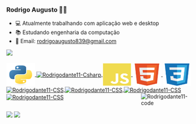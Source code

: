 ### Rodrigo Augusto  👨‍💻


- 💻 Atualmente trabalhando com aplicação web e desktop
- 📚 Estudando engenharia da computação
- 📧 Email: rodrigoaugusto839@gmail.com


 <div>
  <a href="https://github.com/Rodrigodante11">
  <img height="160em" src="https://github-readme-stats.vercel.app/api/top-langs/?username=Rodrigodante11&layout=compact&langs_count=7&theme=dracula"/>
</div>
  
  <div style="display: inline_block"><br>
   <img align="center" alt="Rodrigodante11-Python" height="60" width="75" src="https://raw.githubusercontent.com/devicons/devicon/master/icons/python/python-original.svg">
  <img align="center" alt="Rodrigodante11-Csharp" height="60" width="75" src="https://cdn.jsdelivr.net/gh/devicons/devicon/icons/java/java-original-wordmark.svg">
  <img align="center" alt="Rodrigodante11-Js" height="60" width="75" src="https://raw.githubusercontent.com/devicons/devicon/master/icons/javascript/javascript-plain.svg">
  <img align="center" alt="Rodrigodante11-HTML" height="60" width="75" src="https://raw.githubusercontent.com/devicons/devicon/master/icons/html5/html5-original.svg">
  <img align="center" alt="Rodrigodante11-CSS" height="60" width="75" src="https://raw.githubusercontent.com/devicons/devicon/master/icons/css3/css3-original.svg">
  <img align="center" alt="Rodrigodante11-CSS" height="60" width="75" src="https://cdn.jsdelivr.net/gh/devicons/devicon/icons/mysql/mysql-original-wordmark.svg">
  <img align="center" alt="Rodrigodante11-CSS" height="60" width="75" src="https://cdn.jsdelivr.net/gh/devicons/devicon/icons/sqlite/sqlite-original.svg">
  <img align="center" alt="Rodrigodante11-CSS" height="60" width="75" src="https://cdn.jsdelivr.net/gh/devicons/devicon/icons/flutter/flutter-original.svg">
  <img align="center" alt="Rodrigodante11-CSS" height="60" width="75" src="https://cdn.jsdelivr.net/gh/devicons/devicon/icons/nodejs/nodejs-original-wordmark.svg">
        
          
  <img align="right" alt="Rodrigodante11-code" height="150" width="150" src="https://media.giphy.com/media/VTtANKl0beDFQRLDTh/giphy.gif">
</div>
 
   
  ## 
 
  <div> 
  <a href = "mailto:rodrigoaugusto839@gmail.com"><img src="https://img.shields.io/badge/-Gmail-%23333?style=for-the-badge&logo=gmail&logoColor=white" target="_blank"></a>
  <a href="https://www.linkedin.com/in/rodrigo-augusto-285691204/" target="_blank"><img src="https://img.shields.io/badge/-LinkedIn-%230077B5?style=for-the-badge&logo=linkedin&logoColor=white" target="_blank"></a>  
